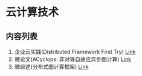 # 云计算技术

## 内容列表

1. 企业云实践(Distributed Framework First Try) [Link](https://github.com/guanrenyang/Distributed-Framework-First-Try)
2. 微论文(ACyclops: 非对等自适应异步图计算) [Link](https://github.com/guanrenyang/SJTU-Course-Notes/blob/main/CS236-%E4%BA%91%E8%AE%A1%E7%AE%97%E6%8A%80%E6%9C%AF/%E5%BE%AE%E8%AE%BA%E6%96%87.pdf)
3. 微综述(分布式图计算框架) [Link](https://github.com/guanrenyang/SJTU-Course-Notes/blob/main/CS236-%E4%BA%91%E8%AE%A1%E7%AE%97%E6%8A%80%E6%9C%AF/%E5%BE%AE%E7%BB%BC%E8%BF%B0.pdf)
